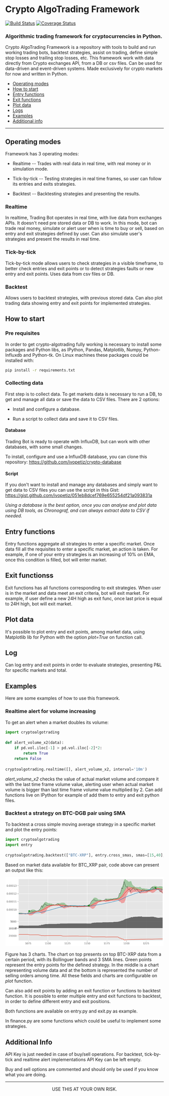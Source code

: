 # Crypto AlgoTrading Framework

[![Build Status](https://travis-ci.com/ivopetiz/crypto-algotrading.svg?branch=master)](https://travis-ci.com/ivopetiz/crypto-algotrading)
[![Coverage Status](https://coveralls.io/repos/github/ivopetiz/crypto-algotrading/badge.svg?branch=master)](https://coveralls.io/github/ivopetiz/crypto-algotrading?branch=master)

### Algorithmic trading framework for cryptocurrencies in Python.

Crypto AlgoTrading Framework is a repository with tools to build and run working trading bots, backtest strategies, assist on trading, define simple stop losses and trailing stop losses, etc. This framework work with data directly from Crypto exchanges API, from a DB or csv files. Can be used for data-driven and event-driven systems. Made exclusively for crypto markets for now and written in Python.

* [Operating modes](#operating-modes)
* [How to start](#how-to-start)
* [Entry functions](#entry-functions)
* [Exit functions](#exit-functions)
* [Plot data](#plot-data)
* [Logs](#logs)
* [Examples](#examples)
* [Additional info](#additional-info)

___
## Operating modes

Framework has 3 operating modes:

* Realtime -- Trades with real data in real time, with real money or in simulation mode.

* Tick-by-tick -- Testing strategies in real time frames, so user can follow its entries and exits strategies.

* Backtest -- Backtesting strategies and presenting the results.

### Realtime

In realtime, Trading Bot operates in real time, with live data from exchanges APIs. It doesn't need pre stored data or DB to work.
In this mode, bot can trade real money, simulate or alert user when is time to buy or sell, based on entry and exit strategies defined by user. Can also simulate user's strategies and present the results in real time.

### Tick-by-tick

Tick-by-tick mode allows users to check strategies in a visible timeframe, to better check entries and exit points or to detect strategies faults or new entry and exit points. Uses data from csv files or DB.

### Backtest

Allows users to backtest strategies, with previous stored data. Can also plot trading data showing entry and exit points for implemented strategies.

## How to start

### Pre requisites

In order to get crypto-algotrading fully working is necessary to install some packages and Python libs, as IPython, Pandas, Matplotlib, Numpy, Python-Influxdb and Python-tk. 
On Linux machines these packages could be installed with:

```bash
pip install -r requirements.txt
```

### Collecting data

First step is to collect data. To get markets data is necessary to run a DB, to get and manage all data or save the data to CSV files.
There are 2 options:

* Install and configure a database.

* Run a script to collect data and save it to CSV files.

#### Database

Trading Bot is ready to operate with InfluxDB, but can work with other databases, with some small changes.

To install, configure and use a InfluxDB database, you can clone this repository:
https://github.com/ivopetiz/crypto-database

#### Script

If you don't want to install and manage any databases and simply want to get data to CSV files you can use the script in this Gist:
https://gist.github.com/ivopetiz/051eb8dcef769e655254df21a093831a

*Using a database is the best option, once you can analyse and plot data using DB tools, as Chronograf, and can always extract data to CSV if needed.*

## Entry functions

Entry functions aggregate all strategies to enter a specific market. Once data fill all the requisites to enter a specific market, an action is taken. For example, if one of your entry strategies is an increasing of 10% on EMA, once this condition is filled, bot will enter market.

## Exit functionss

Exit functions has all functions corresponding to exit strategies. When user is in the market and data meet an exit criteria, bot will exit market.
For example, if user define a new 24H high as exit func, once last price is equal to 24H high, bot will exit market.

## Plot data

It's possible to plot entry and exit points, among market data, using Matplotlib lib for Python with the option *plot=True* on function call.

## Log

Can log entry and exit points in order to evaluate strategies, presenting P&L for specific markets and total.

## Examples

Here are some examples of how to use this framework.

### Realtime alert for volume increasing

To get an alert when a market doubles its volume:

```python
import cryptoalgotrading

def alert_volume_x2(data):
    if pd.vol.iloc[-1] > pd.vol.iloc[-2]*2:
        return True
    return False

cryptoalgotrading.realtime([], alert_volume_x2, interval='10m')
```

*alert_volume_x2* checks the value of actual market volume and compare it with the last time frame volume value, alerting user when actual market volume is bigger than last time frame volume value multiplied by 2. Can add functions live on IPython for example of add them to entry and exit python files.

### Backtest a strategy on BTC-DGB pair using SMA

To backtest a cross simple moving average strategy in a specific market and plot the entry points:

```python
import cryptoalgotrading
import entry

cryptoalgotrading.backtest(["BTC-XRP"], entry.cross_smas, smas=[15,40], interval='10m', from_file=True, plot=True)
```

Based on market data available for BTC_XRP pair, code above can present an output like this:

![testing strategy on BTC-XRP pair data.](figs/fig2_xrp.png)

Figure has 3 charts. The chart on top presents on top BTC-XRP data from a certain period, with its Bollinguer bands and 3 SMA lines. Green points represent the entry points for the defined strategy. In the middle is a chart representing volume data and at the bottom is represented the number of selling orders among time. All these fields and charts are configurable on *plot* function.

Can also add exit points by adding an exit function or functions to backtest function.
It is possible to enter multiple entry and exit functions to backtest, in order to define different entry and exit positions.

Both functions are available on entry.py and exit.py as example.

In finance.py are some functions which could be useful to implement some strategies.

## Additional Info

API Key is just needed in case of buy/sell operations. For backtest, tick-by-tick and realtime alert implementations API Key can be left empty.

Buy and sell options are commented and should only be used if you know what you are doing.

___

<p align="center">USE THIS AT YOUR OWN RISK.</p>